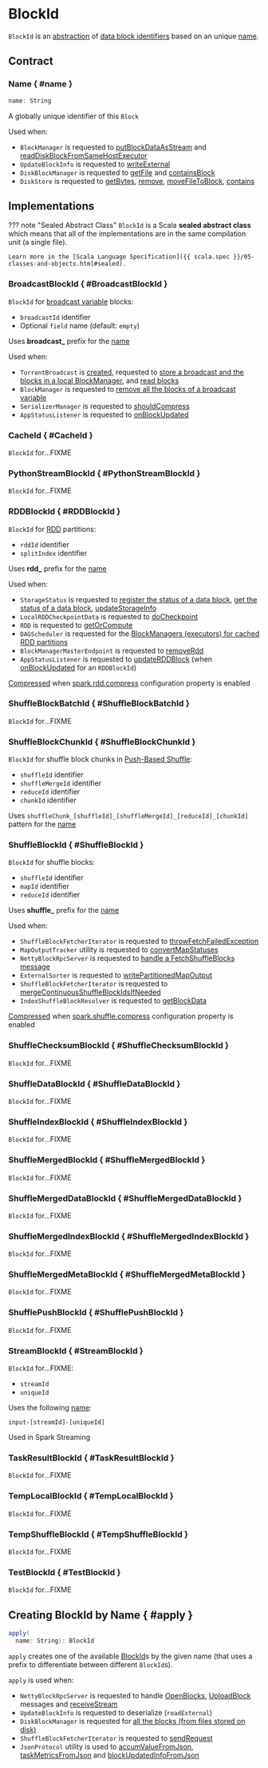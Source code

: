 # BlockId

`BlockId` is an [abstraction](#contract) of [data block identifiers](#implementations) based on an unique [name](#name).

## Contract

### <span id="toString"> Name { #name }

```scala
name: String
```

A globally unique identifier of this `Block`

Used when:

* `BlockManager` is requested to [putBlockDataAsStream](BlockManager.md#putBlockDataAsStream) and [readDiskBlockFromSameHostExecutor](BlockManager.md#readDiskBlockFromSameHostExecutor)
* `UpdateBlockInfo` is requested to [writeExternal](BlockManagerMasterEndpoint.md#UpdateBlockInfo)
* `DiskBlockManager` is requested to [getFile](DiskBlockManager.md#getFile) and [containsBlock](DiskBlockManager.md#containsBlock)
* `DiskStore` is requested to [getBytes](DiskStore.md#getBytes), [remove](DiskStore.md#remove), [moveFileToBlock](DiskStore.md#moveFileToBlock), [contains](DiskStore.md#contains)

## Implementations

??? note "Sealed Abstract Class"
    `BlockId` is a Scala **sealed abstract class** which means that all of the implementations are in the same compilation unit (a single file).

    Learn more in the [Scala Language Specification]({{ scala.spec }}/05-classes-and-objects.html#sealed).

### BroadcastBlockId { #BroadcastBlockId }

`BlockId` for [broadcast variable](../broadcast-variables/index.md) blocks:

* `broadcastId` identifier
* Optional `field` name (default: `empty`)

Uses **broadcast_** prefix for the [name](#name)

Used when:

* `TorrentBroadcast` is [created](../broadcast-variables/TorrentBroadcast.md#broadcastId), requested to [store a broadcast and the blocks in a local BlockManager](../broadcast-variables/TorrentBroadcast.md#writeBlocks), and [read blocks](../broadcast-variables/TorrentBroadcast.md#readBlocks)
* `BlockManager` is requested to [remove all the blocks of a broadcast variable](BlockManager.md#removeBroadcast)
* `SerializerManager` is requested to [shouldCompress](../serializer/SerializerManager.md#shouldCompress)
* `AppStatusListener` is requested to [onBlockUpdated](../status/AppStatusListener.md#onBlockUpdated)

### CacheId { #CacheId }

`BlockId` for...FIXME

### PythonStreamBlockId { #PythonStreamBlockId }

`BlockId` for...FIXME

### RDDBlockId { #RDDBlockId }

`BlockId` for [RDD](../rdd/RDD.md) partitions:

* `rddId` identifier
* `splitIndex` identifier

Uses **rdd_** prefix for the [name](#name)

Used when:

* `StorageStatus` is requested to [register the status of a data block](StorageStatus.md#addBlock), [get the status of a data block](StorageStatus.md#getBlock), [updateStorageInfo](StorageStatus.md#updateStorageInfo)
* `LocalRDDCheckpointData` is requested to [doCheckpoint](../rdd/LocalRDDCheckpointData.md#doCheckpoint)
* `RDD` is requested to [getOrCompute](../rdd/RDD.md#getOrCompute)
* `DAGScheduler` is requested for the [BlockManagers (executors) for cached RDD partitions](../scheduler/DAGScheduler.md#getCacheLocs)
* `BlockManagerMasterEndpoint` is requested to [removeRdd](BlockManagerMasterEndpoint.md#removeRdd)
* `AppStatusListener` is requested to [updateRDDBlock](../status/AppStatusListener.md#updateRDDBlock) (when [onBlockUpdated](../status/AppStatusListener.md#onBlockUpdated) for an `RDDBlockId`)

[Compressed](../serializer/SerializerManager.md#shouldCompress) when [spark.rdd.compress](../configuration-properties.md#spark.rdd.compress) configuration property is enabled

### ShuffleBlockBatchId { #ShuffleBlockBatchId }

`BlockId` for...FIXME

### ShuffleBlockChunkId { #ShuffleBlockChunkId }

`BlockId` for shuffle block chunks in [Push-Based Shuffle](../push-based-shuffle.md):

* `shuffleId` identifier
* `shuffleMergeId` identifier
* `reduceId` identifier
* `chunkId` identifier

Uses `shuffleChunk_[shuffleId]_[shuffleMergeId]_[reduceId]_[chunkId]` pattern for the [name](#name)

### ShuffleBlockId { #ShuffleBlockId }

`BlockId` for shuffle blocks:

* `shuffleId` identifier
* `mapId` identifier
* `reduceId` identifier

Uses **shuffle_** prefix for the [name](#name)

Used when:

* `ShuffleBlockFetcherIterator` is requested to [throwFetchFailedException](ShuffleBlockFetcherIterator.md#throwFetchFailedException)
* `MapOutputTracker` utility is requested to [convertMapStatuses](../scheduler/MapOutputTracker.md#convertMapStatuses)
* `NettyBlockRpcServer` is requested to [handle a FetchShuffleBlocks message](NettyBlockRpcServer.md#FetchShuffleBlocks)
* `ExternalSorter` is requested to [writePartitionedMapOutput](../shuffle/ExternalSorter.md#writePartitionedMapOutput)
* `ShuffleBlockFetcherIterator` is requested to [mergeContinuousShuffleBlockIdsIfNeeded](ShuffleBlockFetcherIterator.md#mergeContinuousShuffleBlockIdsIfNeeded)
* `IndexShuffleBlockResolver` is requested to [getBlockData](../shuffle/IndexShuffleBlockResolver.md#getBlockData)

[Compressed](../serializer/SerializerManager.md#shouldCompress) when [spark.shuffle.compress](../configuration-properties.md#spark.shuffle.compress) configuration property is enabled

### ShuffleChecksumBlockId { #ShuffleChecksumBlockId }

`BlockId` for...FIXME

### ShuffleDataBlockId { #ShuffleDataBlockId }

`BlockId` for...FIXME

### ShuffleIndexBlockId { #ShuffleIndexBlockId }

`BlockId` for...FIXME

### ShuffleMergedBlockId { #ShuffleMergedBlockId }

`BlockId` for...FIXME

### ShuffleMergedDataBlockId { #ShuffleMergedDataBlockId }

`BlockId` for...FIXME

### ShuffleMergedIndexBlockId { #ShuffleMergedIndexBlockId }

`BlockId` for...FIXME

### ShuffleMergedMetaBlockId { #ShuffleMergedMetaBlockId }

`BlockId` for...FIXME

### ShufflePushBlockId { #ShufflePushBlockId }

`BlockId` for...FIXME

### StreamBlockId { #StreamBlockId }

`BlockId` for...FIXME:

* `streamId`
* `uniqueId`

Uses the following [name](#name):

```text
input-[streamId]-[uniqueId]
```

Used in Spark Streaming

### TaskResultBlockId { #TaskResultBlockId }

`BlockId` for...FIXME

### TempLocalBlockId { #TempLocalBlockId }

`BlockId` for...FIXME

### TempShuffleBlockId { #TempShuffleBlockId }

`BlockId` for...FIXME

### TestBlockId { #TestBlockId }

`BlockId` for...FIXME

## Creating BlockId by Name { #apply }

```scala
apply(
  name: String): BlockId
```

`apply` creates one of the available [BlockId](#implementations)s by the given name (that uses a prefix to differentiate between different `BlockId`s).

`apply` is used when:

* `NettyBlockRpcServer` is requested to handle [OpenBlocks](NettyBlockRpcServer.md#OpenBlocks), [UploadBlock](NettyBlockRpcServer.md#UploadBlock) messages and [receiveStream](NettyBlockRpcServer.md#receiveStream)
* `UpdateBlockInfo` is requested to deserialize (`readExternal`)
* `DiskBlockManager` is requested for [all the blocks (from files stored on disk)](DiskBlockManager.md#getAllBlocks)
* `ShuffleBlockFetcherIterator` is requested to [sendRequest](ShuffleBlockFetcherIterator.md#sendRequest)
* `JsonProtocol` utility is used to [accumValueFromJson](../history-server/JsonProtocol.md#accumValueFromJson), [taskMetricsFromJson](../history-server/JsonProtocol.md#taskMetricsFromJson) and [blockUpdatedInfoFromJson](../history-server/JsonProtocol.md#blockUpdatedInfoFromJson)
